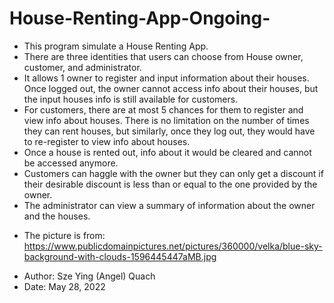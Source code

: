 # House-Renting-App-Ongoing-

- This program simulate a House Renting App. 
- There are three identities that users can choose from House owner, customer, and administrator. 
- It allows 1 owner to register and input information about their houses. Once logged out, the owner cannot access info about their houses, but the input houses info is still available for customers. 
- For customers, there are at most 5 chances for them to register and view info about houses. There is no limitation on the number of times they can rent houses, but similarly, once they log out, they would have to re-register to view info about houses. 
- Once a house is rented out, info about it would be cleared and cannot be accessed anymore. 
- Customers can haggle with the owner but they can only get a discount if their desirable discount is less than or equal to the one provided by the owner.
- The administrator can view a summary of information about the owner and the houses.

* The picture is from: https://www.publicdomainpictures.net/pictures/360000/velka/blue-sky-background-with-clouds-1596445447aMB.jpg

- Author: Sze Ying (Angel) Quach 
- Date: May 28, 2022
